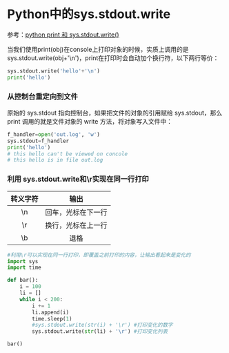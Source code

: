 # Python中的sys.stdout.write

参考：[python print 和 sys.stdout.write()](https://blog.csdn.net/u011244839/article/details/79932148)

当我们使用print(obj)在console上打印对象的时候，实质上调用的是sys.stdout.write(obj+'\n')，print在打印时会自动加个换行符，以下两行等价：

```python
sys.stdout.write('hello'+'\n')
print('hello')
```

### 从控制台重定向到文件

原始的 sys.stdout 指向控制台，如果把文件的对象的引用赋给 sys.stdout，那么 print 调用的就是文件对象的 write 方法，将对象写入文件中：

```python
f_handler=open('out.log', 'w')
sys.stdout=f_handler
print('hello')
# this hello can't be viewed on concole
# this hello is in file out.log
```

### 利用 sys.stdout.write和\r实现在同一行打印

| 转义字符 |        输出        |
| :------: | :----------------: |
|    \n    | 回车，光标在下一行 |
|    \r    | 换行，光标在上一行 |
|    \b    |        退格        |

```python
#利用\r可以实现在同一行打印，即覆盖之前打印的内容，让输出看起来是变化的
import sys
import time

def bar():
    i = 100
    li = []
    while i < 200:
        i += 1
        li.append(i)
        time.sleep(1)
        #sys.stdout.write(str(i) + '\r') #打印变化的数字
        sys.stdout.write(str(li) + '\r') #打印变化列表

bar()
```



